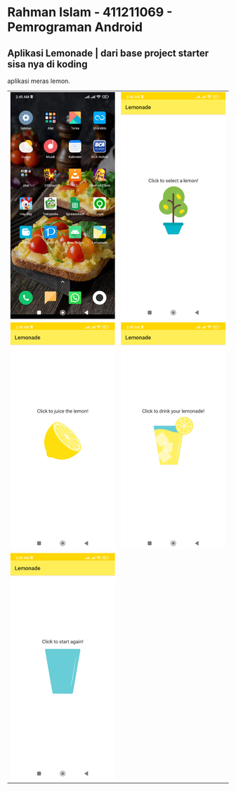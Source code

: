 # Rahman Islam - 411211069 - Pemrograman Android
## Aplikasi Lemonade | dari base project starter sisa nya di koding
aplikasi meras lemon.
<center>
  <table>
    <tr>
      <td><img src="1713123964980.jpg"></td>
      <td><img src="1713123964989.jpg"></td>
    </tr>
    <tr>
      <td><img src="1713123964985.jpg"></td>
      <td><img src="1713123964999.jpg"></td>
    </tr>
    <tr>
      <td><img src="1713123964994.jpg"></td>
    </tr>
  </table>
</center>
